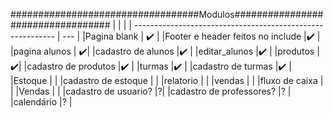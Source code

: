 ##################################Modulos##################################
|                                                            |     |
| ---------------------------------------------------------- | --- |
|Pagina blank                                                | ✔️  |
|Footer e header feitos no include                          |✔️ |
|pagina alunos                                               | ✔️|
|cadastro de alunos                                           |✔️ |
|editar_alunos                                              |✔️ |
|produtos                                           | ✔️|
|cadastro de produtos                               |✔️ |
|turmas                                                         |✔️ |
|cadastro de turmas                                             |✔️ |
|Estoque                                                        | |
|cadastro de estoque                                        | |
|relatorio                                                  | |
|vendas                                                 | |
|fluxo de caixa                                             | |
|Vendas                                                     | |
|cadastro de usuario?                                   |?|
|cadastro de professores?                           |? |
|calendário                                             |? |

